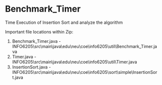 # Benchmark_Timer
Time Execution of Insertion Sort and analyze the algorithm

Important file locations within Zip:

1. Benchmark_Timer.java - INFO6205\src\main\java\edu\neu\coe\info6205\util\Benchmark_Timer.java
2. Timer.java - INFO6205\src\main\java\edu\neu\coe\info6205\util\Timer.java
3. InsertionSort.java - INFO6205\src\main\java\edu\neu\coe\info6205\sort\simple\InsertionSort.java

